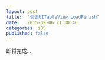 ```yaml
---
layout: post
title:  "谈谈UITableView LoadFinish"
date:   2015-09-06 21:30:46
categories: iOS
published: false
---
```


即将完成...